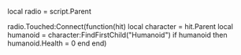local radio = script.Parent

radio.Touched:Connect(function(hit)
    local character = hit.Parent
    local humanoid = character:FindFirstChild("Humanoid")
    if humanoid then
        humanoid.Health = 0
    end
end)
